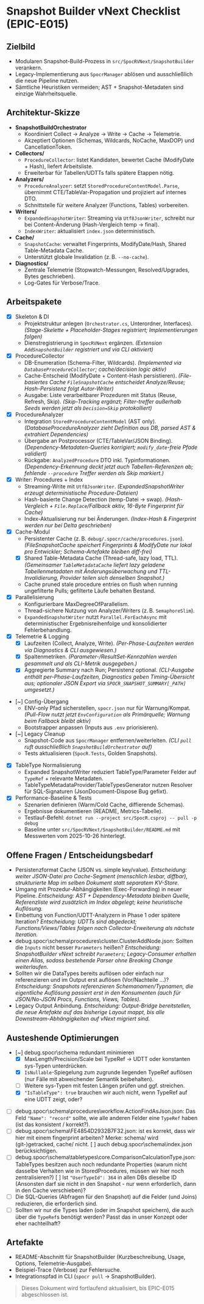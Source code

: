 # Snapshot Builder vNext Checklist (EPIC-E015)

## Zielbild

- Modularen Snapshot-Build-Prozess in `src/SpocRVNext/SnapshotBuilder` verankern.
- Legacy-Implementierung aus `SpocrManager` ablösen und ausschließlich die neue Pipeline nutzen.
- Sämtliche Heuristiken vermeiden; AST + Snapshot-Metadaten sind einzige Wahrheitsquelle.

## Architektur-Skizze

- **SnapshotBuildOrchestrator**
  - Koordiniert Collect → Analyze → Write → Cache → Telemetrie.
  - Akzeptiert Optionen (Schemas, Wildcards, NoCache, MaxDOP) und CancellationToken.
- **Collectors/**
  - `ProcedureCollector`: listet Kandidaten, bewertet Cache (ModifyDate + Hash), liefert Arbeitsliste.
  - Erweiterbar für Tabellen/UDTTs falls spätere Etappen nötig.
- **Analyzers/**
  - `ProcedureAnalyzer`: setzt `StoredProcedureContentModel.Parse`, übernimmt CTE/TableVar-Propagation und projiziert auf internes DTO.
  - Schnittstelle für weitere Analyzer (Functions, Tables) vorbereiten.
- **Writers/**
  - `ExpandedSnapshotWriter`: Streaming via `Utf8JsonWriter`, schreibt nur bei Content-Änderung (Hash-Vergleich temp → final).
  - `IndexWriter`: aktualisiert `index.json` deterministisch.
- **Cache/**
  - `SnapshotCache`: verwaltet Fingerprints, ModifyDate/Hash, Shared Table-Metadata Cache.
  - Unterstützt globale Invalidation (z. B. `--no-cache`).
- **Diagnostics/**
  - Zentrale Telemetrie (Stopwatch-Messungen, Resolved/Upgrades, Bytes geschrieben).
  - Log-Gates für Verbose/Trace.

## Arbeitspakete

- [x] Skeleton & DI
  - Projektstruktur anlegen (`Orchestrator.cs`, Unterordner, Interfaces). _(Stage-Skelette + Placeholder-Stages registriert; Implementierungen folgen)_
  - Dienstregistrierung in `SpocRVNext` ergänzen. _(Extension `AddSnapshotBuilder` registriert und via CLI aktiviert)_
- [x] ProcedureCollector
  - DB-Enumeration (Schema-Filter, Wildcards). _(Implemented via `DatabaseProcedureCollector`; cache/decision logic aktiv)_
  - Cache-Entscheid (ModifyDate + Content-Hash persistieren). _(File-basiertes Cache `FileSnapshotCache` entscheidet Analyze/Reuse; Hash-Persistenz folgt Autor-Writer)_
  - Ausgabe: Liste verarbeitbarer Prozeduren mit Status (Reuse, Refresh, Skip). _(Skip-Tracking ergänzt; Filter-treffer außerhalb Seeds werden jetzt als `Decision=Skip` protokolliert)_
- [x] ProcedureAnalyzer
  - Integration `StoredProcedureContentModel` (AST only). _(DatabaseProcedureAnalyzer zieht Definition aus DB, parsed AST & extrahiert Dependencies)_
  - Übergabe an Postprocessor (CTE/TableVar/JSON Binding). _(Dependency-Metadaten-Queries korrigiert; `modify_date`-freie Pfade validiert)_
  - Rückgabe: `AnalyzedProcedure` DTO inkl. Typinformationen. _(Dependency-Erkennung deckt jetzt auch Tabellen-Referenzen ab; fehlende `--procedure` Treffer werden als Skip markiert.)_
- [x] Writer: Procedures + Index
  - Streaming-Write mit `Utf8JsonWriter`. _(ExpandedSnapshotWriter erzeugt deterministische Procedure-Dateien)_
  - Hash-basierte Change Detection (temp-Datei → swap). _(Hash-Vergleich + `File.Replace`/Fallback aktiv, 16-Byte Fingerprint für Cache)_
  - Index-Aktualisierung nur bei Änderungen. _(Index-Hash & Fingerprint werden nur bei Delta geschrieben)_
- [x] Cache-Modul
  - Persistenter Cache (z. B. `debug/.spocr/cache/procedures.json`). _(FileSnapshotCache speichert Fingerprints & ModifyDate nur lokal pro Entwickler; Schema-Artefakte bleiben diff-frei)_
  - [x] Shared Table-Metadata Cache (Thread-safe, lazy load, TTL). _(Gemeinsamer `TableMetadataCache` liefert lazy geladene Tabellenmetadaten mit Änderungsüberwachung und TTL-Invalidierung, Provider teilen sich denselben Snapshot.)_
  - Cache pruned stale procedure entries on flush when running ungefilterte Pulls; gefilterte Läufe behalten Bestand.
- [x] Parallelisierung
  - Konfigurierbare MaxDegreeOfParallelism.
  - Thread-sichere Nutzung von Analyzer/Writers (z. B. `SemaphoreSlim`).
  - `ExpandedSnapshotWriter` nutzt `Parallel.ForEachAsync` mit deterministischer Ergebnisreihenfolge und konsolidierter Fehlerbehandlung.
- [x] Telemetrie & Logging
  - [x] Laufzeiten (Collect, Analyze, Write). _(Per-Phase-Laufzeiten werden via Diagnostics & CLI ausgewiesen.)_
  - [x] Spaltenmetriken. _(Parameter-/ResultSet-Kennzahlen werden gesammelt und als CLI-Metrik ausgegeben.)_
  - [x] Aggregierte Summary nach Run; Persistenz optional. _(CLI-Ausgabe enthält per-Phase-Laufzeiten, Diagnostics geben Timing-Übersicht aus; optionaler JSON Export via `SPOCR_SNAPSHOT_SUMMARY[_PATH]` umgesetzt.)_
- [~] Config-Übergang
  - ENV-only Pfad sicherstellen, `spocr.json` nur für Warnung/Kompat. _(Pull-Flow nutzt jetzt `EnvConfiguration` als Primärquelle; Warnung beim Fallback bleibt aktiv)_
  - Bootstrapper anpassen (Inputs aus `.env` priorisieren).
- [~] Legacy Cleanup
  - Snapshot-Code aus `SpocrManager` entfernen/weiterleiten. _(CLI `pull` ruft ausschließlich `SnapshotBuildOrchestrator` auf)_
  - Tests aktualisieren (`SpocR.Tests`, Golden Snapshots).
- [x] TableType Normalisierung
  - Expanded SnapshotWriter reduziert TableType/Parameter Felder auf `TypeRef` + relevante Metadaten.
  - TableTypeMetadataProvider/TableTypesGenerator nutzen Resolver für SQL-Signaturen (JsonDocument-Dispose Bug gefixt).
- [x] Performance-Baseline & Tests
  - Szenarien definieren (Warm/Cold Cache, diffierende Schemas).
  - Ergebnisse dokumentieren (README, Metrics-Tabelle).
  - Testlauf-Befehl: `dotnet run --project src/SpocR.csproj -- pull -p debug`
  - Baseline unter `src/SpocRVNext/SnapshotBuilder/README.md` mit Messwerten vom 2025-10-26 hinterlegt.

## Offene Fragen / Entscheidungsbedarf

- Persistenzformat Cache (JSON vs. simple key/value). _Entscheidung: weiter JSON-Datei pro Cache-Segment (menschlich lesbar, diffbar), strukturierte Map im selben Dokument statt separatem KV-Store._
- Umgang mit Prozedur-Abhängigkeiten (Exec-Forwarding) in neuer Pipeline. _Entscheidung: AST + Dependency-Metadata bleiben Quelle, Referenzliste wird zusätzlich im Index abgelegt; keine heuristische Auflösung._
- Einbettung von Function/UDTT-Analyzern in Phase 1 oder spätere Iteration? _Entscheidung: UDTTs sind abgedeckt; Functions/Views/Tables folgen nach Collector-Erweiterung als nächste Iteration._
- debug\.spocr\schema\procedures\cluster.ClusterAddNode.json: Sollten die `Inputs` nicht besser `Parameters` heißen? _Entscheidung: SnapshotBuilder vNext schreibt `Parameters`; Legacy-Consumer erhalten einen Alias, sodass bestehende Parser ohne Breaking Change weiterlaufen._
- Sollten wir die DataTypes bereits auflösen oder einfach nur referenzieren und im Output erst auflösen (Vor/Nachteile ...)? _Entscheidung: Snapshots referenzieren Schemanamen/Typnamen, die eigentliche Auflösung passiert erst in den Konsumenten (auch für JSON/No-JSON Procs, Functions, Views, Tables)._
- Legacy Output Anbindung. _Entscheidung: Output-Bridge bereitstellen, die neue Artefakte auf das bisherige Layout mappt, bis alle Downstream-Abhängigkeiten auf vNext migriert sind._

## Austeshende Optimierungen

- [~] debug\.spocr\schema redundant minimieren
  - [x] MaxLength/Precision/Scale bei TypeRef → UDTT oder konstanten sys-Typen unterdrücken.
  - [x] `IsNullable`-Spiegelung zum zugrunde liegenden TypeRef auflösen (nur Fälle mit abweichender Semantik beibehalten).
  - [ ] Weitere sys-Typen mit festen Längen prüfen und ggf. streichen.
  - [x] `"IsTableType": true` brauchen wir auch nicht, wenn TypeRef auf eine UDTT zeigt, oder?
- [ ] debug\.spocr\schema\procedures\workflow.ActionFindAsJson.json: Das Feld `"Name": "record"` sollte, wie alle anderen Felder eine `TypeRef` haben (ist das konsistent / korrekt?).
- [ ] debug\.spocr\schema\FE4854D2932B7F32.json: ist es korrekt, dass wir hier mit einem fingerprint arbeiten? Merke: schema/ wird (git-)getracked, cache/ nicht. [ ] auch debug\.spocr\schema\index.json berücksichtigen.
- [ ] debug\.spocr\schema\tabletypes\core.ComparisonCalculationType.json: TableTypes besitzen auch noch redundante Properties (warum nicht dasselbe Verhalten wie in StoredProcedures, müssen wir hier noch zentralisieren?) [ ] Ist `"UserTypeId": 364` in allen DBs dieselbe ID (Ansonsten darf sie nicht in den Snapshot - nur wenn erforderlich, dann in den Cache verschieben)?
- [ ] Die SQL-Queries (Abfragen für den Snapshot) auf die Felder (und Joins) reduzieren, die erforderlich sind.
- [ ] Sollten wir nur die Types laden (oder im Snapshot speichern), die auch über die `TypeRef`s benötigt werden? Passt das in unser Konzept oder eher nachteilhaft?

## Artefakte

- README-Abschnitt für SnapshotBuilder (Kurzbeschreibung, Usage, Options, Telemetrie-Ausgabe).
- Beispiel-Trace (Verbose) zur Fehlersuche.
- Integrationspfad in CLI (`spocr pull` → SnapshotBuilder).

> Dieses Dokument wird fortlaufend aktualisiert, bis EPIC-E015 abgeschlossen ist.
